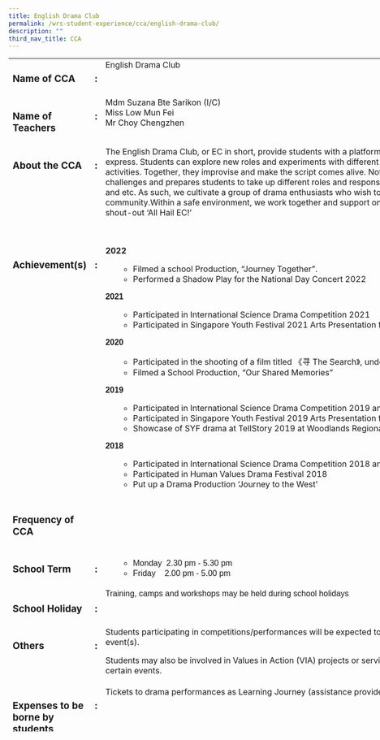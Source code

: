```yaml
---
title: English Drama Club
permalink: /wrs-student-experience/cca/english-drama-club/
description: ""
third_nav_title: CCA
---
```

<div>
<table style="width: 765.422px; height: 1326px;">
<tbody>
<tr style="height: 63px;">
<td style="height: 63px; width: 202.25px;" valign="top">
<h3>Name of CCA</h3>
</td>
<td style="height: 63px; width: 11.6px;" valign="top">
<h3>:</h3>
</td>
<td style="height: 63px; width: 1168px;" valign="top">English Drama Club</td>
</tr>
<tr style="height: 90px;">
<td style="height: 90px; width: 202.25px;" valign="top">
<h3>Name of Teachers</h3>
</td>
<td style="height: 90px; width: 11.6px;" valign="top">
<h3>:</h3>
</td>
<td style="height: 90px; width: 1168px;" valign="top">Mdm Suzana Bte Sarikon (I/C)
	<br>Miss Low Mun Fei</br>
Mr Choy Chengzhen</td>
</tr>
<tr style="height: 195.359px;">
<td style="height: 195px; width: 202.25px;" valign="top">
<h3>About the CCA</h3>
</td>
<td style="height: 195px; width: 11.6px;" valign="top">
<h3>:</h3>
</td>
<td style="height: 195px; width: 1168px;" valign="top">The English Drama Club, or EC in short, provide students with a platform for sharing of ideas and dreams that one might not otherwise have means to express. Students can explore new roles and experiments with different personas and gain new insights into other perspectives through fun and creative activities. Together, they improvise and make the script comes alive. Not limited to the area of acting, but opportunity are also provided to overcome challenges and prepares students to take up different roles and responsibilities such as stage manager, costume and prop designer, multimedia technician and etc. As such, we cultivate a group of drama enthusiasts who wish to share their love and passion for the art form with the school and the community.Within a safe environment, we work together and support one another and continue the unique spirit of the CCA through with our signature shout-out ‘All Hail EC!’</td>
</tr>
<tr style="height: 380px;">
<td style="height: 358px; width: 202.25px;" valign="top">
<h3>Achievement(s)</h3>
</td>
<td style="height: 358px; width: 11.6px;" valign="top">
<h3>:</h3>
</td>
<td style="height: 358px; width: 1168px;" valign="top"><b>2022</b>
<ul>
 	<li style="list-style-type: none;">
<ul>
 	<li style="font-weight: 400;" aria-level="1"><span style="font-weight: 400;">Filmed a school Production, “Journey Together”.</span></li>
 	<li style="font-weight: 400;" aria-level="1"><span style="font-weight: 400;">Performed a Shadow Play for the National Day Concert 2022</span></li>
</ul>
</li>
</ul>
<span style="font-family: 'trebuchet ms', geneva, sans-serif;"><b>2021</b></span>
<ul>
 	<li style="list-style-type: none;">
<ul>
 	<li>Participated in International Science Drama Competition 2021</li>
 	<li>Participated in Singapore Youth Festival 2021 Arts Presentation for Drama and attained a Certificate of Accomplishment</li>
</ul>
</li>
</ul>
<span style="font-family: 'trebuchet ms', geneva, sans-serif;"><b>2020</b></span>
<ul>
 	<li style="list-style-type: none;">
<ul>
 	<li>Participated in the shooting of a film titled 《寻 The Search》, under Fresh Takes Season 2 by MediaCorp</li>
 	<li>Filmed a School Production, “Our Shared Memories”</li>
</ul>
</li>
</ul>
<span style="font-family: 'trebuchet ms', geneva, sans-serif;"><b>2019</b></span>
<ul>
 	<li style="list-style-type: none;">
<ul>
 	<li><span style="font-family: inherit; font-size: inherit;">Participated in International Science Drama Competition 2019 and attained ‘Merit Awards’</span></li>
 	<li><span style="font-family: inherit; font-size: inherit;">Participated in Singapore Youth Festival 2019 Arts Presentation for Drama and attained a Certificate of Accomplishment</span></li>
 	<li><span style="font-family: inherit; font-size: inherit;">Showcase of SYF drama at TellStory 2019 at Woodlands Regional Library</span></li>
</ul>
</li>
</ul>
<span style="font-family: 'trebuchet ms', geneva, sans-serif;"><b>2018</b></span>
<ul>
 	<li style="list-style-type: none;">
<ul>
 	<li>Participated in International Science Drama Competition 2018 and attained ‘Merit Awards’</li>
 	<li>Participated in Human Values Drama Festival 2018</li>
 	<li><span style="font-family: inherit; font-size: inherit;">Put up a Drama Production ‘Journey to the West’</span></li>
</ul>
</li>
</ul>
<div>
<ul>
 	<li style="list-style-type: none;"></li>
</ul>
</div></td>
</tr>
<tr style="height: 36px;">
<td style="height: 36px; width: 202.25px;" valign="top">
<h3>Frequency of CCA</h3>
</td>
<td style="height: 36px; width: 11.6px;" valign="top"></td>
<td style="height: 36px; width: 1168px;" valign="top"></td>
</tr>
<tr style="height: 77px;">
<td style="height: 77px; width: 202.25px;" valign="top">
<h3><b>
School Term
</b></h3>
</td>
<td style="height: 77px; width: 11.6px;" valign="top">
<h3><b>
:
</b></h3>
</td>
<td style="height: 77px; width: 1168px;" valign="top">
<ul>
 	<li style="list-style-type: none;">
<ul>
 	<li><span style="font-family: 'trebuchet ms', geneva, sans-serif;">Monday&nbsp; 2.30 pm - 5.30 pm</span></li>
 	<li><span style="font-family: 'trebuchet ms', geneva, sans-serif;">Friday&nbsp; &nbsp; 2.00 pm - 5.00 pm</span></li>
</ul>
</li>
</ul>
</td>
</tr>
<tr style="height: 45px;">
<td style="height: 45px; width: 202.25px;" valign="top">
<h3><b>
School Holiday
</b></h3>
</td>
<td style="height: 45px; width: 11.6px;" valign="top">
<h3><b>
:
</b></h3>
</td>
<td style="height: 45px; width: 1168px;" valign="top"><span style="font-family: 'trebuchet ms', geneva, sans-serif;">Training, camps and workshops may be held during school holidays</span></td>
</tr>
<tr style="height: 77px;">
<td style="height: 77px; width: 202.25px;" valign="top">
<h3><b>
Others
</b></h3>
</td>
<td style="height: 77px; width: 11.6px;" valign="top">
<h3><b>
:
</b></h3>
</td>
<td style="height: 77px; width: 1168px;" valign="top">Students participating in competitions/performances will be expected to put in more hours for extra practices/rehearsals, when close to the actual event(s).

Students may also be involved in Values in Action (VIA) projects or serving the school in different capacities such as organising or being the emcees for certain events.</td>
</tr>
<tr style="height: 52px;">
<td style="height: 41px; width: 202.25px;" valign="top">
<h3>Expenses to be borne by students</h3>
</td>
<td style="height: 41px; width: 11.6px;" valign="top">
<h3>:</h3>
</td>
<td style="height: 41px; width: 1168px;" valign="top">Tickets to drama performances as Learning Journey
(assistance provided for FAS students for certain performances)
<div></div></td>
</tr>
<tr style="height: 139px;">
<td style="height: 139px; width: 202.25px;" valign="top">
<h3>Targeted Students Profile</h3>
</td>
<td style="height: 139px; width: 11.6px;" valign="top">
<h3>:</h3>
</td>
<td style="height: 139px; width: 1168px;" valign="top"><b>
<span style="font-family: 'trebuchet ms', geneva, sans-serif;">Students who</span></b>
<ul>
 	<li style="list-style-type: none;">
<ul>
 	<li>have an interest in English Drama</li>
 	<li>are willing to speak up and perform in front of audience</li>
 	<li>are able to commit to intensive sessions of training/rehearsals when required</li>
</ul>
</li>
</ul>
</td>
</tr>
<tr style="height: 95px;">
<td style="height: 95px; width: 202.25px;">
<h3>CCA Trial Procedures</h3>
</td>
<td style="height: 95px; width: 11.6px;">
<h3>:</h3>
</td>
<td style="height: 95px; width: 1168px;"><span style="font-family: 'trebuchet ms', geneva, sans-serif;">1. Interview</span>
<span style="font-family: 'trebuchet ms', geneva, sans-serif;">2. Selected students to go through an audition</span></td>
</tr>
<tr style="height: 55px;">
<td style="height: 55px; width: 202.25px;">
<h3>Target number of students</h3>
</td>
<td style="height: 55px; width: 11.6px;"><strong>:</strong></td>
<td style="height: 55px; width: 1168px;"><span style="font-weight: 400;">8 student</span></td>
</tr>
<tr style="height: 55px;">
<td style="height: 55px; width: 202.25px; vertical-align: top;">
<h3>Photos</h3>
</td>
<td style="height: 55px; width: 11.6px; vertical-align: top;">
<h3><strong>:</strong></h3>
</td>
<td style="height: 55px; width: 1168px;"><img class="size-full wp-image-9290" src="https://woodlandsringsec-moe-edu-sg-admin.cwp.sg/wp-content/uploads/2022/01/EC-Drama-2022-scaled.jpg" alt="Ec Drama 2022" width="1164" height="2560"></td>
</tr>
</tbody>
</table>
</div>